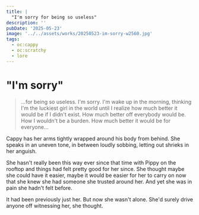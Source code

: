 ```yaml
---
title: |
  "I'm sorry for being so useless"
description: ''
pubDate: '2025-05-23'
image: '../../assets/works/20250523-im-sorry-w2560.jpg'
tags:
  - oc:cappy
  - oc:scratchy
  - lore
---
```


# "I'm sorry"

> ...for being so useless. I'm sorry. I'm wake up in the morning, thinking I'm the luckiest girl in the world until I realize how much better it would be if I didn't exist. How much better off everybody would be. How I wouldn't be a burden. How much better it would be for everyone...

Cappy has her arms tightly wrapped around his body from behind. She speaks in an uneven tone, in between loudly sobbing, letting out shrieks in her anguish.

She hasn't really been this way ever since that time with Pippy on the rooftop and things had felt pretty good for her since. She thought maybe she could have it easier, maybe it would be easier for her to carry on now that she knew she had someone she trusted around her. And yet she was in pain she hadn't felt before.

It had been previously just her. But now she wasn't alone. She'd surely drive anyone off witnessing her, she thought.
